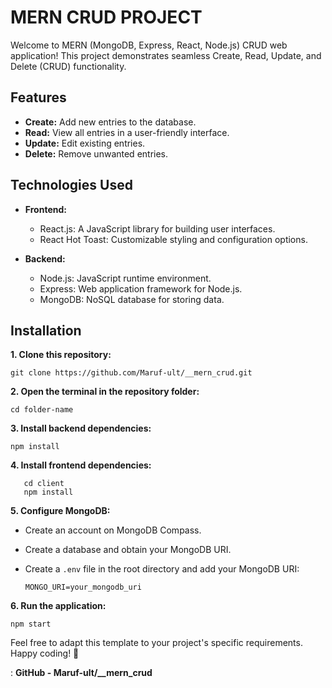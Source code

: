 # MERN CRUD PROJECT

Welcome to MERN (MongoDB, Express, React, Node.js) CRUD web application! This project demonstrates seamless Create, Read, Update, and Delete (CRUD) functionality.


## Features

- **Create:** Add new entries to the database.
- **Read:** View all entries in a user-friendly interface.
- **Update:** Edit existing entries.
- **Delete:** Remove unwanted entries.

## Technologies Used

- **Frontend:**
 
  - React.js: A JavaScript library for building user interfaces.
  - React Hot Toast: Customizable styling and configuration options.

  
- **Backend:**
  - Node.js: JavaScript runtime environment.
  - Express: Web application framework for Node.js.
  - MongoDB: NoSQL database for storing data.

## Installation

**1. Clone this repository:**

   ``` 
   git clone https://github.com/Maruf-ult/__mern_crud.git
   ```

**2. Open the terminal in the repository folder:**
 
   ``` 
   cd folder-name
   ```

**3. Install backend dependencies:**

   ``` 
   npm install
   ```

**4. Install frontend dependencies:**
   
   ```
      cd client 
      npm install
 ```

 **5. Configure MongoDB:**
  - Create an account on MongoDB Compass.
  - Create a database and obtain your MongoDB URI.
  - Create a `.env` file in the root directory and add your MongoDB URI:

    ``` MONGO_URI=your_mongodb_uri ```

**6. Run the application:**
   
   ```
   npm start
   ```

Feel free to adapt this template to your project's specific requirements. Happy coding! 🚀

   : **GitHub - Maruf-ult/__mern_crud**
